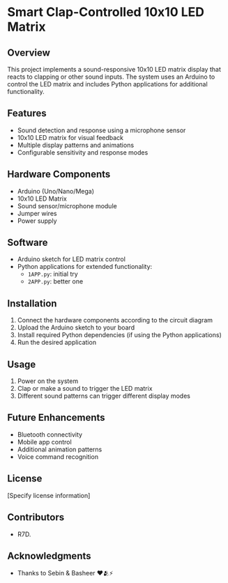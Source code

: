 # Smart Clap-Controlled 10x10 LED Matrix

## Overview
This project implements a sound-responsive 10x10 LED matrix display that reacts to clapping or other sound inputs. The system uses an Arduino to control the LED matrix and includes Python applications for additional functionality.

## Features
- Sound detection and response using a microphone sensor
- 10x10 LED matrix for visual feedback
- Multiple display patterns and animations
- Configurable sensitivity and response modes

## Hardware Components
- Arduino (Uno/Nano/Mega)
- 10x10 LED Matrix
- Sound sensor/microphone module
- Jumper wires
- Power supply

## Software
- Arduino sketch for LED matrix control
- Python applications for extended functionality:
  - `1APP.py`: initial try
  - `2APP.py`: better one

## Installation
1. Connect the hardware components according to the circuit diagram
2. Upload the Arduino sketch to your board
3. Install required Python dependencies (if using the Python applications)
4. Run the desired application

## Usage
1. Power on the system
2. Clap or make a sound to trigger the LED matrix
3. Different sound patterns can trigger different display modes

## Future Enhancements
- Bluetooth connectivity
- Mobile app control
- Additional animation patterns
- Voice command recognition

## License
[Specify license information]

## Contributors
- R7D.

## Acknowledgments
- Thanks to Sebin & Basheer ❤️🫂⚡
